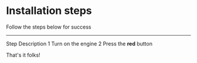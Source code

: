 # Installation steps

Follow the steps below for success

---- -----------
Step Description
1 	 Turn on the engine
2 	 Press the **red** button

That's it folks!
